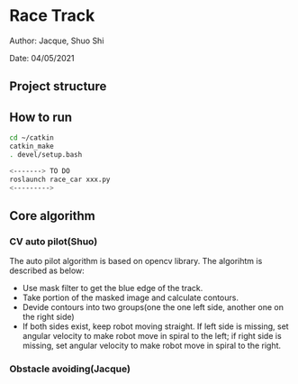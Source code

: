 # Race Track
Author: Jacque, Shuo Shi

Date: 04/05/2021
## Project structure

## How to run
```bash
cd ~/catkin
catkin_make
. devel/setup.bash

<-------> TO DO
roslaunch race_car xxx.py
<--------->
```



## Core algorithm
### CV auto pilot(Shuo)
The auto pilot algorithm is based on opencv library. The algorihtm is described as below:
* Use mask filter to get the blue edge of the track.
* Take portion of the masked image and calculate contours.
* Devide contours into two groups(one the one left side, another one on the right side)
* If both sides exist, keep robot moving straight. If left side is missing, set angular velocity to make robot move in spiral to the left; if right side is missing, set angular velocity to make robot move in spiral to the right.

### Obstacle avoiding(Jacque)
